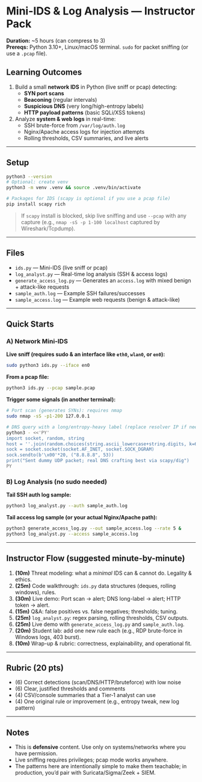 # Mini-IDS & Log Analysis — Instructor Pack

**Duration:** ~5 hours (can compress to 3)  
**Prereqs:** Python 3.10+, Linux/macOS terminal. `sudo` for packet sniffing (or use a `.pcap` file).

## Learning Outcomes
1. Build a small **network IDS** in Python (live sniff or pcap) detecting:
   - **SYN port scans**
   - **Beaconing** (regular intervals)
   - **Suspicious DNS** (very long/high-entropy labels)
   - **HTTP payload patterns** (basic SQLi/XSS tokens)
2. Analyze **system & web logs** in real-time:
   - SSH brute-force from `/var/log/auth.log`
   - Nginx/Apache access logs for injection attempts
   - Rolling thresholds, CSV summaries, and live alerts

---

## Setup
```bash
python3 --version
# Optional: create venv
python3 -m venv .venv && source .venv/bin/activate

# Packages for IDS (scapy is optional if you use a pcap file)
pip install scapy rich
```
> If `scapy` install is blocked, skip live sniffing and use `--pcap` with any capture (e.g., `nmap -sS -p 1-100 localhost` captured by Wireshark/Tcpdump).

---

## Files
- `ids.py` — Mini-IDS (live sniff or pcap)
- `log_analyst.py` — Real-time log analysis (SSH & access logs)
- `generate_access_log.py` — Generates an `access.log` with mixed benign + attack-like requests
- `sample_auth.log` — Example SSH failures/successes
- `sample_access.log` — Example web requests (benign & attack-like)

---

## Quick Starts

### A) Network Mini‑IDS
**Live sniff (requires sudo & an interface like `eth0`, `wlan0`, or `en0`):**
```bash
sudo python3 ids.py --iface en0
```
**From a pcap file:**
```bash
python3 ids.py --pcap sample.pcap
```

**Trigger some signals (in another terminal):**
```bash
# Port scan (generates SYNs): requires nmap
sudo nmap -sS -p1-200 127.0.0.1

# DNS query with a long/entropy-heavy label (replace resolver IP if needed)
python3 - <<'PY'
import socket, random, string
host = ''.join(random.choices(string.ascii_lowercase+string.digits, k=60)) + ".example.com"
sock = socket.socket(socket.AF_INET, socket.SOCK_DGRAM)
sock.sendto(b'\x00'*20, ("8.8.8.8", 53))
print("Sent dummy UDP packet; real DNS crafting best via scapy/dig")
PY
```

### B) Log Analysis (no sudo needed)
**Tail SSH auth log sample:**
```bash
python3 log_analyst.py --auth sample_auth.log
```
**Tail access log sample (or your actual Nginx/Apache path):**
```bash
python3 generate_access_log.py --out sample_access.log --rate 5 &
python3 log_analyst.py --access sample_access.log
```

---

## Instructor Flow (suggested minute-by-minute)
1. **(10m)** Threat modeling: what a *minimal* IDS can & cannot do. Legality & ethics.
2. **(25m)** Code walkthrough: `ids.py` data structures (deques, rolling windows), rules.
3. **(30m)** Live demo: Port scan → alert; DNS long-label → alert; HTTP token → alert.
4. **(15m)** Q&A: false positives vs. false negatives; thresholds; tuning.
5. **(25m)** `log_analyst.py`: regex parsing, rolling thresholds, CSV outputs.
6. **(25m)** Live demo with `generate_access_log.py` and `sample_auth.log`.
7. **(20m)** Student lab: add one new rule each (e.g., RDP brute-force in Windows logs, 403 burst).
8. **(10m)** Wrap-up & rubric: correctness, explainability, and operational fit.

---

## Rubric (20 pts)
- (6) Correct detections (scan/DNS/HTTP/bruteforce) with low noise
- (6) Clear, justified thresholds and comments
- (4) CSV/console summaries that a Tier‑1 analyst can use
- (4) One original rule or improvement (e.g., entropy tweak, new log pattern)

---

## Notes
- This is **defensive** content. Use only on systems/networks where you have permission.
- Live sniffing requires privileges; pcap mode works anywhere.
- The patterns here are intentionally simple to make them teachable; in production, you’d pair with Suricata/Sigma/Zeek + SIEM.

